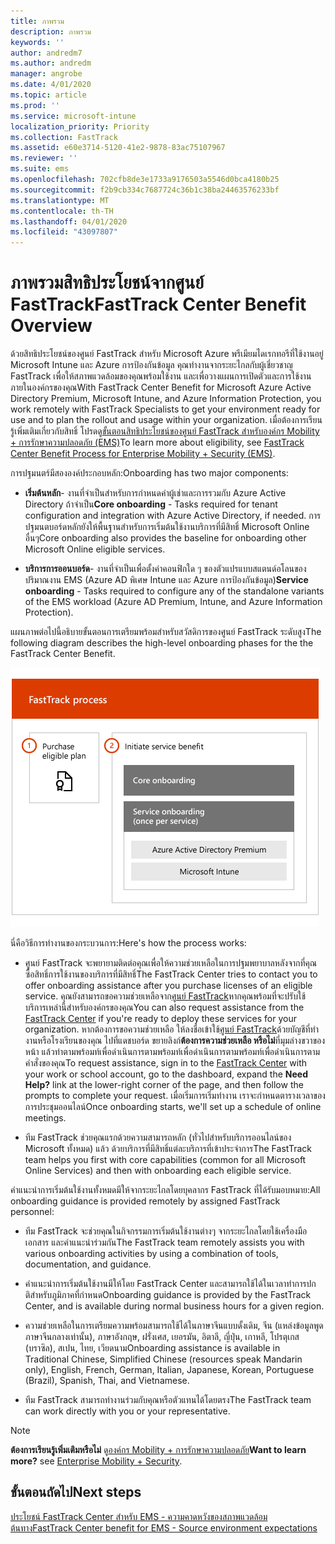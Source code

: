 ```yaml
---
title: ภาพรวม
description: ภาพรวม
keywords: ''
author: andredm7
ms.author: andredm
manager: angrobe
ms.date: 4/01/2020
ms.topic: article
ms.prod: ''
ms.service: microsoft-intune
localization_priority: Priority
ms.collection: FastTrack
ms.assetid: e60e3714-5120-41e2-9878-83ac75107967
ms.reviewer: ''
ms.suite: ems
ms.openlocfilehash: 702cfb8de3e1733a9176503a5546d0bca4180b25
ms.sourcegitcommit: f2b9cb334c7687724c36b1c38ba24463576233bf
ms.translationtype: MT
ms.contentlocale: th-TH
ms.lasthandoff: 04/01/2020
ms.locfileid: "43097807"
---
```

# <a name="fasttrack-center-benefit-overview"></a><span data-ttu-id="68a0d-103">ภาพรวมสิทธิประโยชน์จากศูนย์ FastTrack</span><span class="sxs-lookup"><span data-stu-id="68a0d-103">FastTrack Center Benefit Overview</span></span>

<span data-ttu-id="68a0d-104">ด้วยสิทธิประโยชน์ของศูนย์ FastTrack สําหรับ Microsoft Azure พรีเมียมไดเรกทอรีที่ใช้งานอยู่ Microsoft Intune และ Azure การป้องกันข้อมูล คุณทํางานจากระยะไกลกับผู้เชี่ยวชาญ FastTrack เพื่อให้สภาพแวดล้อมของคุณพร้อมใช้งาน และเพื่อวางแผนการเปิดตัวและการใช้งานภายในองค์กรของคุณ</span><span class="sxs-lookup"><span data-stu-id="68a0d-104">With FastTrack Center Benefit for Microsoft Azure Active Directory Premium, Microsoft Intune, and Azure Information Protection, you work remotely with FastTrack Specialists to get your environment ready for use and to plan the rollout and usage within your organization.</span></span> <span data-ttu-id="68a0d-105">เมื่อต้องการเรียนรู้เพิ่มเติมเกี่ยวกับสิทธิ์ โปรดดู[ขั้นตอนสิทธิประโยชน์ของศูนย์ FastTrack สําหรับองค์กร Mobility + การรักษาความปลอดภัย (EMS)](EMS-fasttrack-process.md)</span><span class="sxs-lookup"><span data-stu-id="68a0d-105">To learn more about eligibility, see [FastTrack Center Benefit Process for Enterprise Mobility + Security (EMS)](EMS-fasttrack-process.md).</span></span>

<span data-ttu-id="68a0d-106">การปฐมนตร์มีสององค์ประกอบหลัก:</span><span class="sxs-lookup"><span data-stu-id="68a0d-106">Onboarding has two major components:</span></span>

-   <span data-ttu-id="68a0d-107">**เริ่มต้นหลัก**- งานที่จําเป็นสําหรับการกําหนดค่าผู้เช่าและการรวมกับ Azure Active Directory ถ้าจําเป็น</span><span class="sxs-lookup"><span data-stu-id="68a0d-107">**Core onboarding** - Tasks required for tenant configuration and integration with Azure Active Directory, if needed.</span></span> <span data-ttu-id="68a0d-108">การปฐมนตบอร์ดหลักยังให้พื้นฐานสําหรับการเริ่มต้นใช้งานบริการที่มีสิทธิ์ Microsoft Online อื่นๆ</span><span class="sxs-lookup"><span data-stu-id="68a0d-108">Core onboarding also provides the baseline for onboarding other Microsoft Online eligible services.</span></span>

-   <span data-ttu-id="68a0d-109">**บริการการออนบอร์ด**- งานที่จําเป็นเพื่อตั้งค่าคอนฟิกใด ๆ ของตัวแปรแบบสแตนด์อโลนของปริมาณงาน EMS (Azure AD พิเศษ Intune และ Azure การป้องกันข้อมูล)</span><span class="sxs-lookup"><span data-stu-id="68a0d-109">**Service onboarding** - Tasks required to configure any of the standalone variants of the EMS workload (Azure AD Premium, Intune, and Azure Information Protection).</span></span>

<span data-ttu-id="68a0d-110">แผนภาพต่อไปนี้อธิบายขั้นตอนการเตรียมพร้อมสําหรับสวัสดิการของศูนย์ FastTrack ระดับสูง</span><span class="sxs-lookup"><span data-stu-id="68a0d-110">The following diagram describes the high-level onboarding phases for the the FastTrack Center Benefit.</span></span>

![ขั้นตอนการเตรียมพร้อมระดับสูงของการใช้สิทธิประโยชน์ของศูนย์ FastTrack](./media/ft-onboarding-process.png)

<span data-ttu-id="68a0d-112">นี่คือวิธีการทํางานของกระบวนการ:</span><span class="sxs-lookup"><span data-stu-id="68a0d-112">Here's how the process works:</span></span>

- <span data-ttu-id="68a0d-113">ศูนย์ FastTrack จะพยายามติดต่อคุณเพื่อให้ความช่วยเหลือในการปฐมพยาบาลหลังจากที่คุณซื้อสิทธิ์การใช้งานของบริการที่มีสิทธิ์</span><span class="sxs-lookup"><span data-stu-id="68a0d-113">The FastTrack Center tries to contact you to offer onboarding assistance after you purchase licenses of an eligible service.</span></span> <span data-ttu-id="68a0d-114">คุณยังสามารถขอความช่วยเหลือจาก[ศูนย์ FastTrack](https://go.microsoft.com/fwlink/?linkid=780698)หากคุณพร้อมที่จะปรับใช้บริการเหล่านี้สําหรับองค์กรของคุณ</span><span class="sxs-lookup"><span data-stu-id="68a0d-114">You can also request assistance from the [FastTrack Center](https://go.microsoft.com/fwlink/?linkid=780698) if you're ready to deploy these services for your organization.</span></span> <span data-ttu-id="68a0d-115">หากต้องการขอความช่วยเหลือ ให้ลงชื่อเข้าใช้[ศูนย์ FastTrack](https://go.microsoft.com/fwlink/?linkid=780698)ด้วยบัญชีที่ทํางานหรือโรงเรียนของคุณ ไปที่แดชบอร์ด ขยายลิงก์**ต้องการความช่วยเหลือ หรือไม่**ที่มุมล่างขวาของหน้า แล้วทําตามพร้อมท์เพื่อดําเนินการตามพร้อมท์เพื่อดําเนินการตามพร้อมท์เพื่อดําเนินการตามคําสั่งของคุณ</span><span class="sxs-lookup"><span data-stu-id="68a0d-115">To request assistance, sign in to the [FastTrack Center](https://go.microsoft.com/fwlink/?linkid=780698) with your work or school account, go to the dashboard, expand the **Need Help?** link at the lower-right corner of the page, and then follow the prompts to complete your request.</span></span> <span data-ttu-id="68a0d-116">เมื่อเริ่มการเริ่มทํางาน เราจะกําหนดตารางเวลาของการประชุมออนไลน์</span><span class="sxs-lookup"><span data-stu-id="68a0d-116">Once onboarding starts, we'll set up a schedule of online meetings.</span></span>

-   <span data-ttu-id="68a0d-117">ทีม FastTrack ช่วยคุณแรกด้วยความสามารถหลัก (ทั่วไปสําหรับบริการออนไลน์ของ Microsoft ทั้งหมด) แล้ว ด้วยบริการที่มีสิทธิ์แต่ละบริการที่เข้าประจําการ</span><span class="sxs-lookup"><span data-stu-id="68a0d-117">The FastTrack team helps you first with core capabilities (common for all Microsoft Online Services) and then with onboarding each eligible service.</span></span>

<span data-ttu-id="68a0d-118">คําแนะนําการเริ่มต้นใช้งานทั้งหมดมีให้จากระยะไกลโดยบุคลากร FastTrack ที่ได้รับมอบหมาย:</span><span class="sxs-lookup"><span data-stu-id="68a0d-118">All onboarding guidance is provided remotely by assigned FastTrack personnel:</span></span>

-   <span data-ttu-id="68a0d-119">ทีม FastTrack จะช่วยคุณในกิจกรรมการเริ่มต้นใช้งานต่างๆ จากระยะไกลโดยใช้เครื่องมือ เอกสาร และคําแนะนําร่วมกัน</span><span class="sxs-lookup"><span data-stu-id="68a0d-119">The FastTrack team remotely assists you with various onboarding activities by using a combination of tools, documentation, and guidance.</span></span>

-   <span data-ttu-id="68a0d-120">คําแนะนําการเริ่มต้นใช้งานมีให้โดย FastTrack Center และสามารถใช้ได้ในเวลาทําการปกติสําหรับภูมิภาคที่กําหนด</span><span class="sxs-lookup"><span data-stu-id="68a0d-120">Onboarding guidance is provided by the FastTrack Center, and is available during normal business hours for a given region.</span></span>

-   <span data-ttu-id="68a0d-121">ความช่วยเหลือในการเตรียมความพร้อมสามารถใช้ได้ในภาษาจีนแบบดั้งเดิม, จีน (แหล่งข้อมูลพูดภาษาจีนกลางเท่านั้น), ภาษาอังกฤษ, ฝรั่งเศส, เยอรมัน, อิตาลี, ญี่ปุ่น, เกาหลี, โปรตุเกส (บราซิล), สเปน, ไทย, เวียดนาม</span><span class="sxs-lookup"><span data-stu-id="68a0d-121">Onboarding assistance is available in Traditional Chinese, Simplified Chinese (resources speak Mandarin only), English, French, German, Italian, Japanese, Korean, Portuguese (Brazil), Spanish, Thai, and Vietnamese.</span></span>

-   <span data-ttu-id="68a0d-122">ทีม FastTrack สามารถทํางานร่วมกับคุณหรือตัวแทนได้โดยตรง</span><span class="sxs-lookup"><span data-stu-id="68a0d-122">The FastTrack team can work directly with you or your representative.</span></span>

> [!NOTE]
> <span data-ttu-id="68a0d-123">**ต้องการเรียนรู้เพิ่มเติมหรือไม่** ดู[องค์กร Mobility + การรักษาความปลอดภัย](https://www.microsoft.com/cloud-platform/enterprise-mobility)</span><span class="sxs-lookup"><span data-stu-id="68a0d-123">**Want to learn more?** see [Enterprise Mobility + Security](https://www.microsoft.com/cloud-platform/enterprise-mobility).</span></span>

## <a name="next-steps"></a><span data-ttu-id="68a0d-124">ขั้นตอนถัดไป</span><span class="sxs-lookup"><span data-stu-id="68a0d-124">Next steps</span></span>

[<span data-ttu-id="68a0d-125">ประโยชน์ FastTrack Center สําหรับ EMS - ความคาดหวังของสภาพแวดล้อมต้นทาง</span><span class="sxs-lookup"><span data-stu-id="68a0d-125">FastTrack Center benefit for EMS - Source environment expectations</span></span>](EMS-source-environment-expectations.md)

